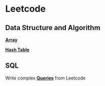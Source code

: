 # Leetcode

## Data Structure and Algorithm
**[Array](https://github.com/AddyZhang/Leetcode/tree/master/Data%20Structure%20and%20Algorithm/Array)**

**[Hash Table](https://github.com/AddyZhang/Leetcode/tree/master/Data%20Structure%20and%20Algorithm/Hash%20Table)**

## SQL
Write complex **[Queries](https://github.com/AddyZhang/Leetcode/tree/master/SQL)** from Leetcode

 
